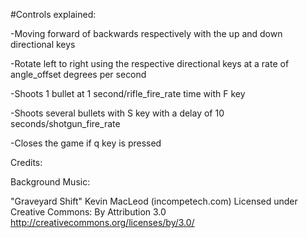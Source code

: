 #Controls explained:

-Moving forward of backwards respectively with the up and down directional keys

-Rotate left to right using the respective directional keys at a rate of angle_offset degrees per second

-Shoots 1 bullet at 1 second/rifle_fire_rate time with F key

-Shoots several bullets with S key with a delay of 10 seconds/shotgun_fire_rate

-Closes the game if q key is pressed

Credits:

Background Music:

"Graveyard Shift"
Kevin MacLeod (incompetech.com)
Licensed under Creative Commons: By Attribution 3.0
http://creativecommons.org/licenses/by/3.0/
